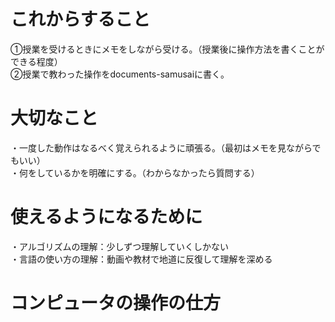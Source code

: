 # これからすること
①授業を受けるときにメモをしながら受ける。（授業後に操作方法を書くことができる程度）  
②授業で教わった操作をdocuments-samusaiに書く。  

# 大切なこと
・一度した動作はなるべく覚えられるように頑張る。（最初はメモを見ながらでもいい）  
・何をしているかを明確にする。（わからなかったら質問する）  

# 使えるようになるために
・アルゴリズムの理解：少しずつ理解していくしかない  
・言語の使い方の理解：動画や教材で地道に反復して理解を深める  


# コンピュータの操作の仕方
